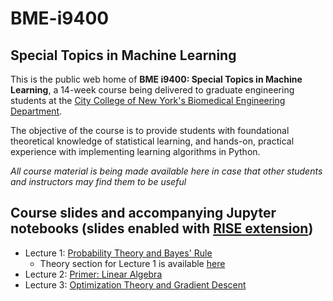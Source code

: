 # BME-i9400
## Special Topics in Machine Learning

This is the public web home of **BME i9400: Special Topics in Machine Learning**, a 14-week course being delivered to graduate engineering students at the [City College of New York's Biomedical Engineering Department](https://www.ccny.cuny.edu/bme). 

The objective of the course is to provide students with foundational theoretical knowledge of statistical learning, and hands-on, practical experience with implementing learning algorithms in Python.

*All course material is being made available here in case that other students and instructors may find them to be useful*

## Course slides and accompanying Jupyter notebooks (slides enabled with [RISE extension](https://rise.readthedocs.io/en/stable/#))
* Lecture 1: [Probability Theory and Bayes' Rule](https://github.com/dmochow/BME-i9400/blob/main/slides/lecture_01_probability_theory.ipynb)
  * Theory section for Lecture 1 is available [here](https://github.com/dmochow/BME-i9400/blob/main/slides/2024-L01.pdf)
* Lecture 2: [Primer: Linear Algebra](https://github.com/dmochow/BME-i9400/blob/main/slides/lecture_02_linear_algebra.ipynb)
* Lecture 3: [Optimization Theory and Gradient Descent](https://github.com/dmochow/BME-i9400/blob/main/slides/lecture_03_optimization.ipynb)
